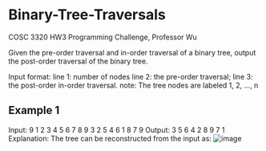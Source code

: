 # Binary-Tree-Traversals
COSC 3320 HW3 Programming Challenge, Professor Wu

Given the pre-order traversal and in-order traversal of a binary tree, output the post-order traversal of the binary tree.

Input format:
line 1: number of nodes
line 2: the pre-order traversal;
line 3: the post-order in-order traversal.
note: The tree nodes are labeled 1, 2, ..., n

## Example 1
Input:
9
1 2 3 4 5 6 7 8 9
3 2 5 4 6 1 8 7 9
Output:
3 5 6 4 2 8 9 7 1
Explanation:
The tree can be reconstructed from the input as:
![image](http://www2.cs.uh.edu/~panruowu/2022f_cosc3320/hw3_pc/pc5.png)

